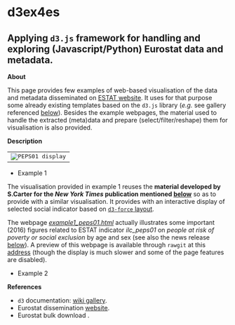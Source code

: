 d3ex4es
=======

Applying `d3.js` framework for handling and exploring (Javascript/Python) Eurostat data and metadata.
---

**About**

This page provides few examples of web-based visualisation of the data and metadata disseminated on [ESTAT website](http://ec.europa.eu/eurostat/data/database). It uses for that purpose some already existing templates based on the `d3.js` library (_e.g._ see gallery referenced [below](#References)). Besides the example webpages, the material used to handle the extracted (meta)data and prepare (select/filter/reshape) them for visualisation is also provided.

**Description**

<table>
<tr>
<td><kbd><img src="https://github.com/eurostat/d3force4EUSILC/blob/master/docs/example1_peps01.png" alt="PEPS01 display"></kbd></td>
</tr>
</table>

* Example 1

The visualisation provided in example 1 reuses the **material developed by S.Carter for the _New York Times_ publication mentioned [below](#References)** so as to provide with a similar visualisation.
It provides with an interactive display of selected social indicator based on [`d3-force` layout](https://github.com/d3/d3-force).

 The webpage [_example1_peps01.html_](https://github.com/eurostat/d3force4EUSILC/blob/master/example1/example1_peps01.html) actually illustrates some important (2016) figures related to ESTAT indicator _ilc_peps01_ on *people at risk of poverty or social exclusion* by age and sex (see also the  news release [below](#References)). 
A preview of this webpage is available through `rawgit` at this [address](https://cdn.rawgit.com/eurostat/d3ex4es/07e92e57/example1/example1_peps01.html)  (though the display is much slower and some of the page features are disabled).

* Example 2

**<a name="References"></a>References**

* `d3` documentation: [wiki gallery](https://github.com/d3/d3/wiki/Gallery).
* Eurostat dissemination [website](http://ec.europa.eu/eurostat/data/database).
* Eurostat bulk download []().

